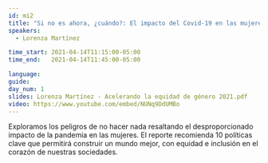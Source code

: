 ```yaml
---
id: mi2
title: "Si no es ahora, ¿cuándo?: El impacto del Covid-19 en las mujeres"
speakers:
  - Lorenza Martínez

time_start: 2021-04-14T11:15:00-05:00
time_end:   2021-04-14T11:45:00-05:00

language: 
guide:
day_num: 1
slides: Lorenza Martínez - Acelerando la equidad de género 2021.pdf
video: https://www.youtube.com/embed/NUNq9DdUMBo
---
```


Exploramos los peligros de no hacer nada resaltando el desproporcionado impacto de la pandemia en las mujeres. El reporte recomienda 10 políticas clave que permitirá construir un mundo mejor, con equidad e inclusión en el corazón de nuestras sociedades.
